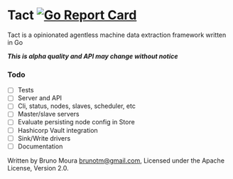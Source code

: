# Tact [![Go Report Card](https://goreportcard.com/badge/github.com/brunotm/tact)](https://goreportcard.com/report/github.com/brunotm/tact)
Tact is a opinionated agentless machine data extraction framework written in Go

***This is alpha quality and API may change without notice***

### Todo
- [ ] Tests
- [ ] Server and API
- [ ] Cli, status, nodes, slaves, scheduler, etc
- [ ] Master/slave servers
- [ ] Evaluate persisting node config in Store
- [ ] Hashicorp Vault integration
- [ ] Sink/Write drivers
- [ ] Documentation

Written by Bruno Moura brunotm@gmail.com, Licensed under the Apache License, Version 2.0.
